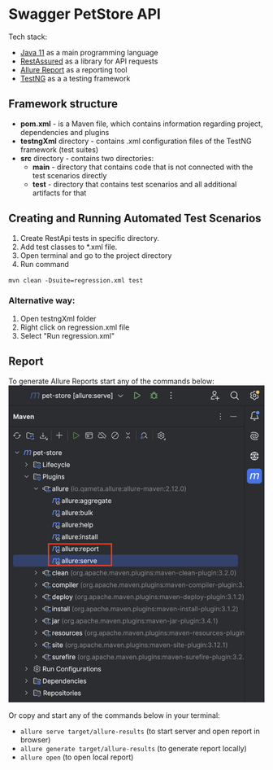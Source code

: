 # Swagger PetStore API

Tech stack:
* [Java 11](https://www.oracle.com/cis/java/technologies/javase/jdk11-archive-downloads.html) as a main programming language
* [RestAssured](https://rest-assured.io) as a library for API requests
* [Allure Report](https://allurereport.org) as  a reporting tool
* [TestNG](https://testng.org) as a a testing framework

## Framework structure

* **pom.xml** - is a Maven file, which contains information regarding project, dependencies and plugins
* **testngXml** directory - contains .xml configuration files of the TestNG framework (test suites) 
* **src** directory - contains two directories:
  * **main** - directory that contains code that is not connected with the test scenarios directly
  * **test** - directory that contains test scenarios and all additional artifacts for that

## Creating and Running Automated Test Scenarios

1. Create RestApi tests in specific directory.
2. Add test classes to *.xml file.
3. Open terminal and go to the project directory
4. Run command

`mvn clean -Dsuite=regression.xml test`

### Alternative way:
1. Open testngXml folder
2. Right click on regression.xml file
3. Select "Run regression.xml"

## Report
To generate Allure Reports start any of the commands below:
![allure.png](allure.png)

Or copy and start any of the commands below in your terminal:
* `allure serve target/allure-results` (to start server and open report in browser)
* `allure generate target/allure-results` (to generate report locally)
* `allure open` (to open local report)

